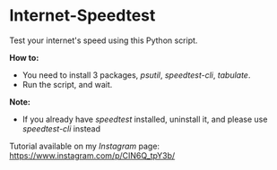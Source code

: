 # Internet-Speedtest
Test your internet's speed using this Python script.

**How to:**
 - You need to install 3 packages, *psutil*, *speedtest-cli*, *tabulate*. 
 - Run the script, and wait.
 
**Note:**
 - If you already have *speedtest* installed, uninstall it, and please use *speedtest-cli* instead
 
 Tutorial available on my *Instagram* page: https://www.instagram.com/p/CIN6Q_tpY3b/
